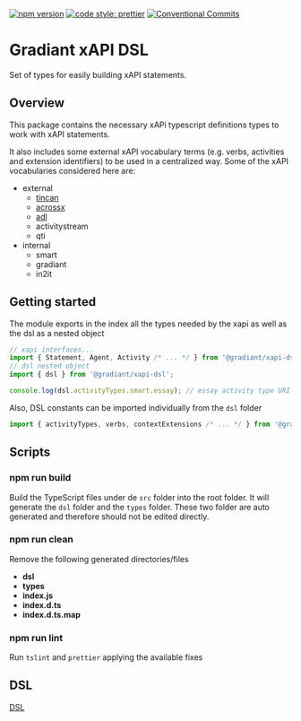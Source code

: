 [![npm version](https://badge.fury.io/js/%40gradiant%2Fxapi-dsl.svg)](https://badge.fury.io/js/%40gradiant%2Fxapi-dsl)
[![code style: prettier](https://img.shields.io/badge/code_style-prettier-ff69b4.svg)](https://github.com/prettier/prettier)
[![Conventional Commits](https://img.shields.io/badge/Conventional%20Commits-1.0.0-yellow.svg)](https://conventionalcommits.org)

# Gradiant xAPI DSL

Set of types for easily building xAPI statements.

## Overview

This package contains the necessary xAPi typescript definitions types to work with xAPI statements.

It also includes some external xAPI vocabulary terms (e.g. verbs, activities and extension identifiers) to be used in a centralized way. Some of the xAPI vocabularies considered here are:

- external
  - [tincan](http://xapi.vocab.pub/describe/?url=https%3A%2F%2Fregistry.tincanapi.com&sid=32726)
  - [acrossx](http://xapi.vocab.pub/describe/?url=https://w3id.org/xapi/acrossx)
  - [adl](http://xapi.vocab.pub/describe/?url=https%3A%2F%2Fw3id.org%2Fxapi%2Fadl&sid=32724)
  - activitystream
  - qti
- internal
  - smart
  - gradiant
  - in2it

## Getting started

The module exports in the index all the types needed by the xapi as well as the dsl as a nested object

```javascript
// xapi interfaces...
import { Statement, Agent, Activity /* ... */ } from '@gradiant/xapi-dsl';
// dsl nested object
import { dsl } from '@gradiant/xapi-dsl';

console.log(dsl.activityTypes.smart.essay); // essay activity type URI
```

Also, DSL constants can be imported individually from the `dsl` folder

```javascript
import { activityTypes, verbs, contextExtensions /* ... */ } from '@gradiant/xapi-dsl/dsl';
```

## Scripts

### npm run build

Build the TypeScript files under de `src` folder into the root folder.
It will generate the `dsl` folder and the `types` folder.
These two folder are auto generated and therefore should not be edited directly.

### npm run clean

Remove the following generated directories/files

- **dsl**
- **types**
- **index.js**
- **index.d.ts**
- **index.d.ts.map**

### npm run lint

Run `tslint` and `prettier` applying the available fixes

## DSL

[DSL](./dsl-definition.json)
